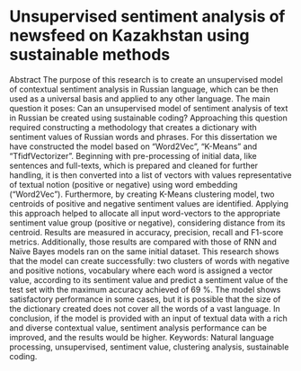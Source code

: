 # Unsupervised sentiment analysis of newsfeed on Kazakhstan using sustainable methods
Abstract
The purpose of this research is to create an unsupervised model of contextual sentiment analysis in Russian language, which can be then used as a universal basis and applied to any other language. The main question it poses: Can an unsupervised model of sentiment analysis of text in Russian be created using sustainable coding?
Approaching this question required constructing a methodology that creates a dictionary with sentiment values of Russian words and phrases. For this dissertation we have constructed the model based on “Word2Vec”, “K-Means” and “TfidfVectorizer”. Beginning with pre-processing of initial data, like sentences and full-texts, which is prepared and cleaned for further handling, it is then converted into a list of vectors with values representative of textual notion (positive or negative) using word embedding (“Word2Vec”). Furthermore, by creating K-Means clustering model, two centroids of positive and negative sentiment values are identified. Applying this approach helped to allocate all input word-vectors to the appropriate sentiment value group (positive or negative), considering distance from its centroid. Results are measured in accuracy, precision, recall and F1-score metrics. Additionally, those results are compared with those of RNN and Naïve Bayes models ran on the same initial dataset. 
This research shows that the model can create successfully: two clusters of words with negative and positive notions, vocabulary where each word is assigned a vector value, according to its sentiment value and predict a sentiment value of the test set with the maximum accuracy achieved of 69 %. The model shows satisfactory performance in some cases, but it is possible that the size of the dictionary created does not cover all the words of a vast language. In conclusion, if the model is provided with an input of textual data with a rich and diverse contextual value, sentiment analysis performance can be improved, and the results would be higher.
Keywords:
Natural language processing, unsupervised, sentiment value, clustering analysis, sustainable coding.
